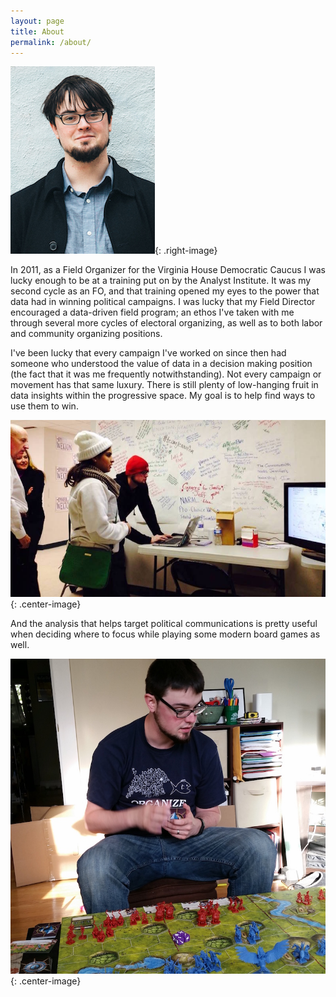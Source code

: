 ```yaml
---
layout: page
title: About
permalink: /about/
---
```


![Rob Hipskind](/assets/profile.jpg){: .right-image}


In 2011, as a Field Organizer for the Virginia House Democratic Caucus I was lucky enough to be at a training put on by the Analyst Institute. It was my second cycle as an FO, and that training opened my eyes to the power that data had in winning political campaigns. I was lucky that my Field Director encouraged a data-driven field program; an ethos I've taken with me through several more cycles of electoral organizing, as well as to both labor and community organizing positions.

I've been lucky that every campaign I've worked on since then had someone who understood the value of data in a decision making position (the fact that it was me frequently notwithstanding). Not every campaign or movement has that same luxury. There is still plenty of low-hanging fruit in data insights within the progressive space. My goal is to help find ways to use them to win.

![Waiting for Election Results](/assets/waiting_for_results.jpg){: .center-image}



And the analysis that helps target political communications is pretty useful when deciding where to focus while playing some modern board games as well.

![Playing Battlelore](/assets/battlelore.jpg){: .center-image}
